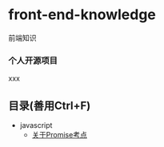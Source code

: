 # front-end-knowledge
前端知识


### 个人开源项目

xxx


## 目录(善用Ctrl+F)

* javascript
  * [关于Promise考点](https://github.com/git-Dignity/front-end-knowledge/issues/1)
